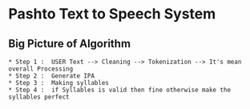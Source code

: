 # Pashto Text to Speech System

## Big Picture of Algorithm
    * Step 1 :  USER Text --> Cleaning --> Tokenization --> It's mean overall Processing
    * Step 2 :  Generate IPA 
    * Step 3 :  Making syllables
    * Step 4 :  if Syllables is valid then fine otherwise make the syllables perfect
    
    